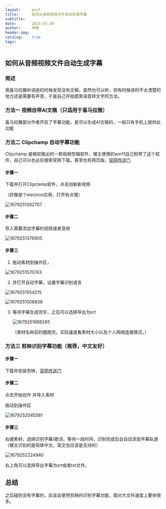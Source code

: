 ```yaml
---
layout:     post
title:      如何从音频视频文件自动生成字幕
subtitle:   
date:       2023-03-20
author:     申穆
header-img: 
catalog:    true
tags:
---
```

## 如何从音频视频文件自动生成字幕

### 简述

用喜马拉雅听讲座的时候发现没有文稿，虽然也可以听，但有时候讲的不太清楚的地方还是需要有声音，于是自己开始摸索语音转文字的方法。

### 方法一  视频自带AI文稿（只适用于喜马拉雅）

喜马拉雅部分作者开启了字幕功能，是可以生成AI文稿的，一般只有手机上提供此功能

### 方法二  Clipchamp  自动字幕功能

Clipchamp 是微软推出的一款视频剪辑软件，楼主使用的win11自己附带了这个软件，自己可以也必应搜索官网下载。甚至也有网页版，[官网传送门](https://app.clipchamp.com/login "官网传送门")

#### 步骤一

下载并打开Clipclamp软件，点击创新新视频

（好像是个electron应用，打开有点慢）

![1679251262707](/img/1679251262707.png)

#### 步骤二

导入需要添加字幕的视频或者音频

![1679251376905](image/2020copy/1679251376905.png)

#### 步骤三

1. 拖动素材到操作区，

![1679251570743](image/2020copy/1679251570743.png)

2. 并打开自动字幕，设置字幕识别语言

![1679251554215](image/2020copy/1679251554215.png)

![1679251508836](image/2020copy/1679251508836.png)

3. 等待字幕生成完毕，之后可以选择导出为srt

   ![1679251688285](image/2020copy/1679251688285.png)

   （素材名称前的圈跑完，实际速度看素材大小以及个人网络连接情况，）

### 方法三 剪映识别字幕功能（推荐，中文友好）

#### 步骤一

下载并安装剪映，[官网传送门](https://www.capcut.cn/)

#### 步骤二

点击开始创作  并导入素材

拖动到操作区

![1679252045581](image/2020copy/1679252045581.png)

#### 步骤三

右键素材，选择识别字幕/歌词，等待一段时间，识别完成后会自动添加字幕轨道（楼主识别的是简体中文，英文也应该是支持的）

![1679252224940](image/2020copy/1679252224940.png)

右上角可以选择导出字幕为srt或者txt文件。

## 总结

之后碰到没有字幕的，应该会使用剪映的识别字幕功能，面对大文件速度上要快很多。
